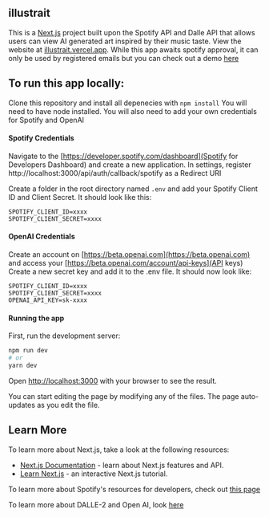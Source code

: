 ## illustrait

This is a [Next.js](https://nextjs.org/) project built upon the Spotify API and Dalle API that allows users can view AI generated art inspired by their music taste.
View the website at [illustrait.vercel.app](https://illustrait.vercel.app). 
While this app awaits spotify approval, it can only be used by registered emails but you can check out a demo [here](https://drive.google.com/file/d/1azRLGX-SkSVj5O6uI-O7sjR9ZP0zTjAQ/view?usp=sharing)

## To run this app locally:

Clone this repository and install all depenecies with `npm install`
You will need to have node installed. 
You will also need to add your own credentials for Spotify and OpenAI

#### Spotify Credentials

Navigate to the [https://developer.spotify.com/dashboard](Spotify for Developers Dashboard) and create a new application. 
In settings, register http://localhost:3000/api/auth/callback/spotify as a Redirect URI

Create a folder in the root directory named `.env` and add your Spotify Client ID and Client Secret. 
It should look like this:

```
SPOTIFY_CLIENT_ID=xxxx
SPOTIFY_CLIENT_SECRET=xxxx
```

#### OpenAI Credentials

Create an account on [https://beta.openai.com](https://beta.openai.com) and access your [https://beta.openai.com/account/api-keys](API keys)
Create a new secret key and add it to the .env file. It should now look like:

```
SPOTIFY_CLIENT_ID=xxxx
SPOTIFY_CLIENT_SECRET=xxxx
OPENAI_API_KEY=sk-xxxx
```

#### Running the app

First, run the development server:

```bash
npm run dev
# or
yarn dev
```

Open [http://localhost:3000](http://localhost:3000) with your browser to see the result.

You can start editing the page by modifying any of the files. The page auto-updates as you edit the file.

## Learn More

To learn more about Next.js, take a look at the following resources:

- [Next.js Documentation](https://nextjs.org/docs) - learn about Next.js features and API.
- [Learn Next.js](https://nextjs.org/learn) - an interactive Next.js tutorial.

To learn more about Spotify's resources for developers, check out [this page](https://developer.spotify.com/)

To learn more about DALLE-2 and Open AI, look [here](https://openai.com/dall-e-2/)




